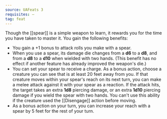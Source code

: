 ```yaml
---
source: UAFeats 3
requisites: —
tag: feat
---
```


Though the [[spear]] is a simple weapon to learn, it rewards you for the time you have taken to master it. You gain the following benefits:

- You gain a +1 bonus to attack rolls you make with a spear.
- When you use a spear, its damage die changes from a **d6** to a **d8**, and from a **d8** to a **d10** when wielded with two hands. (This benefit has no effect if another feature has already improved the weapon's die.)
- You can set your spear to receive a charge. As a bonus action, choose a creature you can see that is at least 20 feet away from you. If that creature moves within your spear's reach on its next turn, you can make a melee attack against it with your spear as a reaction. If the attack hits, the target takes an extra **1d8** piercing damage, or an extra **1d10** piercing damage if you wield the spear with two hands. You can't use this ability if the creature used the [[Disengage]] action before moving.
- As a bonus action on your turn, you can increase your reach with a spear by 5 feet for the rest of your turn.

